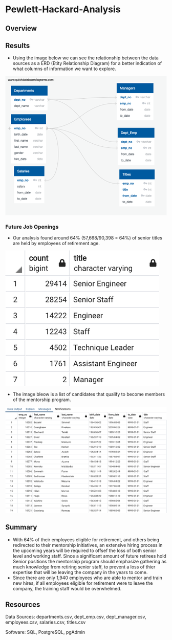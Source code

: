 # Pewlett-Hackard-Analysis

## Overview

## Results

- Using the image below we can see the relationship between the data sources as a ERD (Etity Relationship Diagram) for a better indication of what columns of information we want to explore.

![EmployeeDB.png](Data/EmployeeDB.png)

### Future Job Openings

- Our analysis found around 64% (57,668/90,398 = 64%) of senior titles are held by employees of retirement age.

![Unique Titles.png](Data/Unique_Titles.png)

- The image bleow is a list of candidates that qualify to become members of the mentorship program.

![Mentorship Eligibility.png](Data/Mentorship_Eligibility.png)

## Summary

- With 64% of their employees eligible for retirement, and others being redirected to their mentorship initiatives, an extensive hiring process in the upcoming years will be required to offsef the loss of both senior level and working staff. Since a significant amount of future retirees hold Senior positions the mentorship program should emphasize gathering as much knowledge from retiring senior staff, to prevent a loss of thier expertise that will be leaving the company in the years to come. 
- Since there are only 1,940 employees who are able to mentor and train new hires, if all employees eligible for retirement were to leave the company, the training staff would be overwhelmed.

## Resources

Data Sources: departments.csv, dept_emp.csv, dept_manager.csv, employees.csv, salaries.csv, titles.csv

Software: SQL, PostgreSQL, pgAdmin
